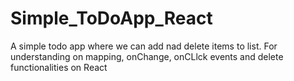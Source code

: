 # Simple_ToDoApp_React
A simple todo app where we can add nad delete items to list. For understanding on mapping, onChange, onCLlck events and delete functionalities on React
